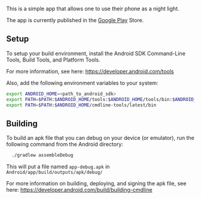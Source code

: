 This is a simple app that allows one to use their phone as a night light. 

The app is currently published in the [Google Play](https://play.google.com/store/apps/details?id=net.zurad.bob.whitenoisenightlight) Store.

## Setup

To setup your build environment, install the Android SDK Command-Line Tools, Build Tools, and Platform Tools. 

For more information, see here: https://developer.android.com/tools

Also, add the following environment variables to your system:
```bash
export ANDROID_HOME=<path_to_android_sdk>
export PATH=$PATH:$ANDROID_HOME/tools:$ANDROID_HOME/tools/bin:$ANDROID_HOME/platform-tools
export PATH=$PATH:$ANDROID_HOME/cmdline-tools/latest/bin
```

## Building

To build an apk file that you can debug on your device (or emulator), run the following command from the Android directory:
```bash
  ./gradlew assembleDebug
```

This will put a file named `app-debug.apk` in `Android/app/build/outputs/apk/debug/`

For more information on building, deploying, and signing the apk file, see here: https://developer.android.com/build/building-cmdline
